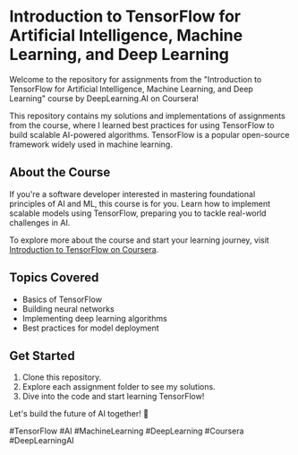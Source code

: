 # Introduction to TensorFlow for Artificial Intelligence, Machine Learning, and Deep Learning

Welcome to the repository for assignments from the "Introduction to TensorFlow for Artificial Intelligence, Machine Learning, and Deep Learning" course by DeepLearning.AI on Coursera!

This repository contains my solutions and implementations of assignments from the course, where I learned best practices for using TensorFlow to build scalable AI-powered algorithms. TensorFlow is a popular open-source framework widely used in machine learning.

## About the Course
If you're a software developer interested in mastering foundational principles of AI and ML, this course is for you. Learn how to implement scalable models using TensorFlow, preparing you to tackle real-world challenges in AI.

To explore more about the course and start your learning journey, visit [Introduction to TensorFlow on Coursera](https://www.coursera.org/introduction-tensorflow/).

## Topics Covered
- Basics of TensorFlow
- Building neural networks
- Implementing deep learning algorithms
- Best practices for model deployment

## Get Started
1. Clone this repository.
2. Explore each assignment folder to see my solutions.
3. Dive into the code and start learning TensorFlow!

Let's build the future of AI together! 🚀

#TensorFlow #AI #MachineLearning #DeepLearning #Coursera #DeepLearningAI
